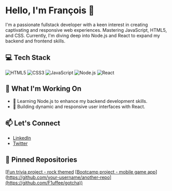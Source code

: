 # Hello, I'm François 👋

I'm a passionate fullstack developer with a keen interest in creating captivating and responsive web experiences. Mastering JavaScript, HTML5, and CSS. 
Currently, I'm diving deep into Node.js and React to expand my backend and frontend skills.

## 💻 Tech Stack
![HTML5](https://img.shields.io/badge/HTML5-E34F26?style=for-the-badge&logo=html5&logoColor=white)
![CSS3](https://img.shields.io/badge/CSS3-1572B6?style=for-the-badge&logo=css3&logoColor=white)
![JavaScript](https://img.shields.io/badge/JavaScript-F7DF1E?style=for-the-badge&logo=javascript&logoColor=black)
![Node.js](https://img.shields.io/badge/Node.js-339933?style=for-the-badge&logo=nodedotjs&logoColor=white)
![React](https://img.shields.io/badge/React-61DAFB?style=for-the-badge&logo=react&logoColor=black)

## 🚀 What I'm Working On
- 🌱 Learning Node.js to enhance my backend development skills.
- 🚀 Building dynamic and responsive user interfaces with React.

## 📫 Let's Connect
- [LinkedIn](https://www.linkedin.com/in/flerosier/)
- [Twitter](https://x.com/Reisorel_42)

## 📌 Pinned Repositories
[[Fun trivia project - rock themed](https://github.com/Reisorel/trivia_project)
[[Bootcamp project - mobile game app]([https://github-readme-stats.vercel.app/api/pin/?username=your-username&repo=another-repo)](https://github.com/your-username/another-repo](https://github.com/F1uffee/gotcha))
